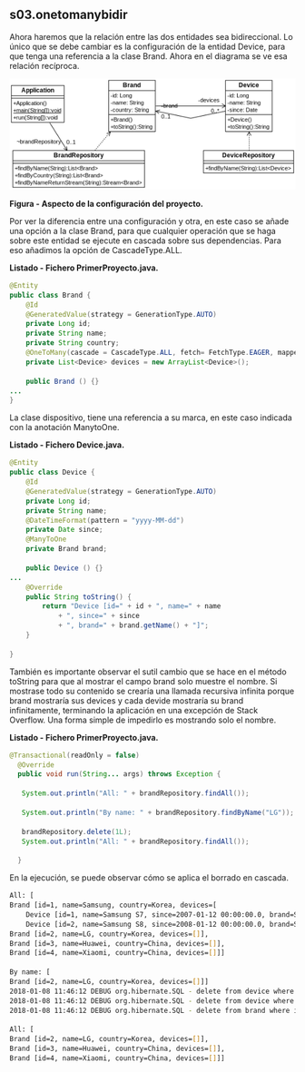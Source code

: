 
## s03.onetomanybidir

Ahora haremos que la relación entre las dos entidades sea bidireccional. Lo único que se debe cambiar es la configuración de la entidad Device, para que tenga una referencia a la clase Brand. Ahora en el diagrama se ve esa relación recíproca.

![Componentes del proyecto](s03.onetomanybidir.png)

**Figura - Aspecto de la configuración del proyecto.**


Por ver la diferencia entre una configuración y otra, en este caso se añade una opción a la clase Brand, para que cualquier operación que se haga sobre este entidad se ejecute en cascada sobre sus dependencias. Para eso añadimos la opción de CascadeType.ALL.

**Listado - Fichero PrimerProyecto.java.**

```java
@Entity
public class Brand {
    @Id
    @GeneratedValue(strategy = GenerationType.AUTO)
	private Long id;
	private String name;
	private String country;
	@OneToMany(cascade = CascadeType.ALL, fetch= FetchType.EAGER, mappedBy="brand")
	private List<Device> devices = new ArrayList<Device>();
	
	public Brand () {}
...
}
```

La clase dispositivo, tiene una referencia a su marca, en este caso indicada con la anotación ManytoOne.

**Listado - Fichero Device.java.**

```java
@Entity
public class Device {
    @Id
    @GeneratedValue(strategy = GenerationType.AUTO)
	private Long id;
	private String name;
    @DateTimeFormat(pattern = "yyyy-MM-dd")
	private Date since;
	@ManyToOne
	private Brand brand;
	
	public Device () {}
...
	@Override
	public String toString() {
		return "Device [id=" + id + ", name=" + name 
			+ ", since=" + since
			+ ", brand=" + brand.getName() + "]";
	}
	
}
```

También es importante observar el sutil cambio que se hace en el método toString para que al mostrar el campo brand solo muestre el nombre. Si mostrase todo su contenido se crearía una llamada recursiva infinita porque brand mostraría sus devices y cada devide mostraría su brand infinitamente, terminando la aplicación en una excepción de Stack Overflow. Una forma simple de impedirlo es mostrando solo el nombre.


**Listado - Fichero PrimerProyecto.java.**

```java
@Transactional(readOnly = false)
  @Override
  public void run(String... args) throws Exception {

   System.out.println("All: " + brandRepository.findAll());

   System.out.println("By name: " + brandRepository.findByName("LG"));
   
   brandRepository.delete(1L);
   System.out.println("All: " + brandRepository.findAll());

  }

```

En la ejecución, se puede observar cómo se aplica el borrado en cascada.

```bash
All: [
Brand [id=1, name=Samsung, country=Korea, devices=[
	Device [id=1, name=Samsung S7, since=2007-01-12 00:00:00.0, brand=Samsung], 
	Device [id=2, name=Samsung S8, since=2008-01-12 00:00:00.0, brand=Samsung]]], 
Brand [id=2, name=LG, country=Korea, devices=[]], 
Brand [id=3, name=Huawei, country=China, devices=[]], 
Brand [id=4, name=Xiaomi, country=China, devices=[]]]

By name: [
Brand [id=2, name=LG, country=Korea, devices=[]]]
2018-01-08 11:46:12 DEBUG org.hibernate.SQL - delete from device where id=?
2018-01-08 11:46:12 DEBUG org.hibernate.SQL - delete from device where id=?
2018-01-08 11:46:12 DEBUG org.hibernate.SQL - delete from brand where id=?

All: [
Brand [id=2, name=LG, country=Korea, devices=[]], 
Brand [id=3, name=Huawei, country=China, devices=[]], 
Brand [id=4, name=Xiaomi, country=China, devices=[]]]
```

